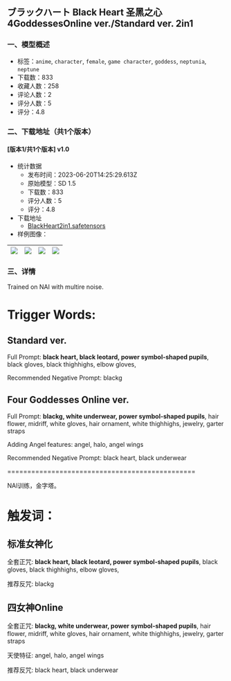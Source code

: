 ## ブラックハート Black Heart 圣黑之心 4GoddessesOnline ver./Standard ver. 2in1
### 一、模型概述

- 标签：`anime`, `character`, `female`, `game character`, `goddess`, `neptunia`, `neptune`
- 下载数：833
- 收藏人数：258
- 评论人数：2
- 评分人数：5
- 评分：4.8

### 二、下载地址（共1个版本）

#### [版本1/共1个版本] v1.0

- 统计数据
  - 发布时间：2023-06-20T14:25:29.613Z
  - 原始模型：SD 1.5
  - 下载数：833
  - 评分人数：5
  - 评分：4.8
- 下载地址
  - [BlackHeart2in1.safetensors](https://civitai.com/api/download/models/100303)
- 样例图像：

| <img src="https://image.civitai.com/xG1nkqKTMzGDvpLrqFT7WA/d554b472-3e97-4f17-9766-29cf21087530/width=450/1220349.jpeg" /> | <img src="https://image.civitai.com/xG1nkqKTMzGDvpLrqFT7WA/17084ec1-0e68-4a6b-b113-216e546995cb/width=450/1220369.jpeg" /> | <img src="https://image.civitai.com/xG1nkqKTMzGDvpLrqFT7WA/13d15729-e4bb-48f8-b313-da84328535f6/width=450/1220366.jpeg" /> | <img src="https://image.civitai.com/xG1nkqKTMzGDvpLrqFT7WA/24d6e53c-aba3-4519-a294-f506c3c1cd93/width=450/1220371.jpeg" /> |
| ---- | ---- | ---- | ---- |


### 三、详情
<p>Trained on NAI with multire noise.</p><h1 id="heading-1301">Trigger Words:</h1><h2 id="heading-1302">Standard ver.</h2><p>Full Prompt: <strong>black heart, black leotard, power symbol-shaped pupils</strong>, black gloves, black thighhighs, elbow gloves,</p><p>Recommended Negative Prompt: blackg</p><h2 id="heading-1303">Four Goddesses Online ver.</h2><p>Full Prompt: <strong>blackg, white underwear, power symbol-shaped pupils</strong>, hair flower, midriff, white gloves, hair ornament, white thighhighs, jewelry, garter straps</p><p>Adding Angel features: angel, halo, angel wings</p><p>Recommended Negative Prompt: black heart, black underwear</p><p>===============================================</p><p>NAI训练，金字塔。</p><h1 id="heading-392">触发词：</h1><h2 id="heading-393">标准女神化</h2><p>全套正咒: <strong>black heart, black leotard, power symbol-shaped pupils</strong>, black gloves, black thighhighs, elbow gloves,</p><p>推荐反咒: blackg</p><h2 id="heading-394">四女神Online</h2><p>全套正咒: <strong>blackg, white underwear, power symbol-shaped pupils</strong>, hair flower, midriff, white gloves, hair ornament, white thighhighs, jewelry, garter straps</p><p>天使特征: angel, halo, angel wings</p><p>推荐反咒: black heart, black underwear</p>